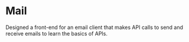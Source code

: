 # Mail

Designed a front-end for an email client that makes API calls to send and receive emails to learn the basics of APIs.
